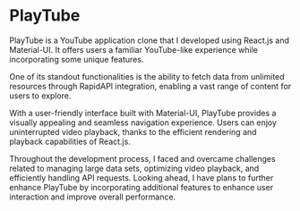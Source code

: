 # PlayTube

PlayTube is a YouTube application clone that I developed using React.js and Material-UI. It offers users a familiar YouTube-like experience while incorporating some unique features.

One of its standout functionalities is the ability to fetch data from unlimited resources through RapidAPI integration, enabling a vast range of content for users to explore. 

With a user-friendly interface built with Material-UI, PlayTube provides a visually appealing and seamless navigation experience. Users can enjoy uninterrupted video playback, thanks to the efficient rendering and playback capabilities of React.js.

Throughout the development process, I faced and overcame challenges related to managing large data sets, optimizing video playback, and efficiently handling API requests. Looking ahead, I have plans to further enhance PlayTube by incorporating additional features to enhance user interaction and improve overall performance.
